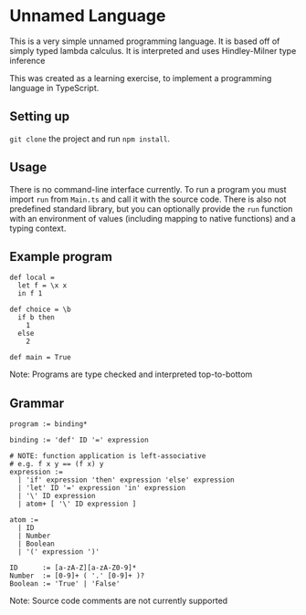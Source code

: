 # Unnamed Language

This is a very simple unnamed programming language. It is based off of simply typed lambda calculus. It is interpreted and uses Hindley-Milner type inference

This was created as a learning exercise, to implement a programming language in TypeScript.

## Setting up

`git clone` the project and run `npm install`.

## Usage

There is no command-line interface currently. To run a program you must import `run` from `Main.ts` and call it with the source code. There is also not predefined standard library, but you can optionally provide the `run` function with an environment of values (including mapping to native functions) and a typing context.

## Example program

```
def local =
  let f = \x x
  in f 1

def choice = \b
  if b then
    1
  else
    2

def main = True
```

Note: Programs are type checked and interpreted top-to-bottom

## Grammar

```
program := binding*

binding := 'def' ID '=' expression

# NOTE: function application is left-associative
# e.g. f x y == (f x) y
expression :=
  | 'if' expression 'then' expression 'else' expression
  | 'let' ID '=' expression 'in' expression
  | '\' ID expression
  | atom+ [ '\' ID expression ]

atom :=
  | ID
  | Number
  | Boolean
  | '(' expression ')'

ID      := [a-zA-Z][a-zA-Z0-9]*
Number  := [0-9]+ ( '.' [0-9]+ )?
Boolean := 'True' | 'False'
```

Note: Source code comments are not currently supported
